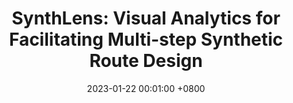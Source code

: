 ---
title:          "SynthLens: Visual Analytics for Facilitating Multi-step Synthetic Route Design"
date:           2023-01-22 00:01:00 +0800
selected:       true
pub:            "EuroVis 2025"
pub_date:       "2025"
# abstract: >-
#   Photo by Dessy Dimcheva on Unsplash. Please keep the description of your publication as brief as possible. 1~2 sentences is ideal. Otherwise, it will look too noisy. This is a <strong>counterexample</strong> to show how the publication will look like when the abstract is too long.
#   The tangerine is a type of citrus fruit that is orange in color, that is considered either a variety of Citrus reticulata, the mandarin orange, or a closely related species, under the name Citrus tangerina, or yet as a hybrid (Citrus × tangerina) of mandarin orange varieties, with some pomelo contribution.
#   According to the Oxford English Dictionary (OED), the word "tangerine" was originally an adjective meaning "Of or pertaining to, or native of Tangier, a seaport in Morocco, on the Strait of Gibraltar" and "a native of Tangier." The name was first used for fruit coming from Tangier, Morocco, described as a mandarin variety. The OED cites this usage from Addison's The Tatler in 1710 with similar uses from the 1800s. The adjective was applied to the fruit, once known scientifically as "Citrus nobilis var. tangeriana" which grew in the region of Tangiers. This usage appears in the 1800s.

cover:          /assets/images/covers/intellicircos.png
authors:
  - Mingyang Gu*
  - Jiamin Zhu*
  - Qipeng Wang
  - Fengjie Wang
  - Xiaolin Wen
  - Yong Wang
  - Min Zhu#
links:
  Paper: https://arxiv.org/pdf/2503.24021
#   Code: https://github.com
#   Unsplash: https://unsplash.com/photos/orange-fruit-on-white-table-cloth-ISX_imp8t1o
---